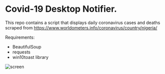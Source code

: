 # Covid-19 Desktop Notifier.
This repo contains a script that displays daily coronavirus cases and deaths scraped from https://www.worldometers.info/coronavirus/country/nigeria/

Requirements:
* BeautifulSoup
* requests
* win10toast library

![screen](https://user-images.githubusercontent.com/63596779/105710388-5632fa00-5f17-11eb-9728-c290fd6b0b8a.JPG)

